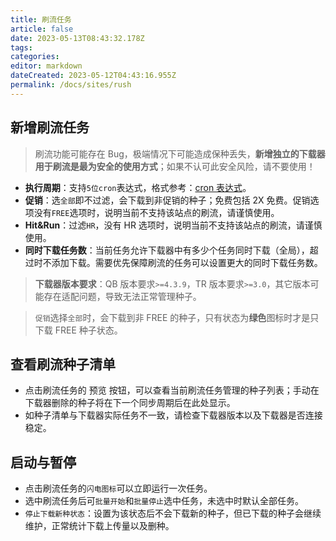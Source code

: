 ```yaml
---
title: 刷流任务
article: false
date: 2023-05-13T08:43:32.178Z
tags:
categories: 
editor: markdown
dateCreated: 2023-05-12T04:43:16.955Z
permalink: /docs/sites/rush
---
```

## 新增刷流任务

> 刷流功能可能存在 Bug，极端情况下可能造成保种丢失，**新增独立的下载器用于刷流是最为安全的使用方式**；如果不认可此安全风险，请不要使用！

- **执行周期**：支持`5位cron`表达式，格式参考：[cron 表达式](/docs/other/cron_rule)。
- **促销**：选`全部`即不过滤，会下载到非促销的种子；免费包括 2X 免费。促销选项没有`FREE`选项时，说明当前不支持该站点的刷流，请谨慎使用。
- **Hit&Run**：过滤`HR`，没有 HR 选项时，说明当前不支持该站点的刷流，请谨慎使用。
- **同时下载任务数**：当前任务允许下载器中有多少个任务同时下载（全局），超过时不添加下载。需要优先保障刷流的任务可以设置更大的同时下载任务数。

> **下载器版本要求**：QB 版本要求`>=4.3.9`，TR 版本要求`>=3.0`，其它版本可能存在适配问题，导致无法正常管理种子。

> `促销`选择`全部`时，会下载到非 FREE 的种子，只有状态为**绿色**图标时才是只下载 FREE 种子状态。

## 查看刷流种子清单

- 点击刷流任务的 <kbd>预览</kbd> 按钮，可以查看当前刷流任务管理的种子列表；手动在下载器删除的种子将在下一个同步周期后在此处显示。
- 如种子清单与下载器实际任务不一致，请检查下载器版本以及下载器是否连接稳定。

## 启动与暂停

- 点击刷流任务的`闪电图标`可以立即运行一次任务。
- 选中刷流任务后可`批量开始`和`批量停止`选中任务，未选中时默认全部任务。
- `停止下载新种状态`：设置为该状态后不会下载新的种子，但已下载的种子会继续维护，正常统计下载上传量以及删种。
